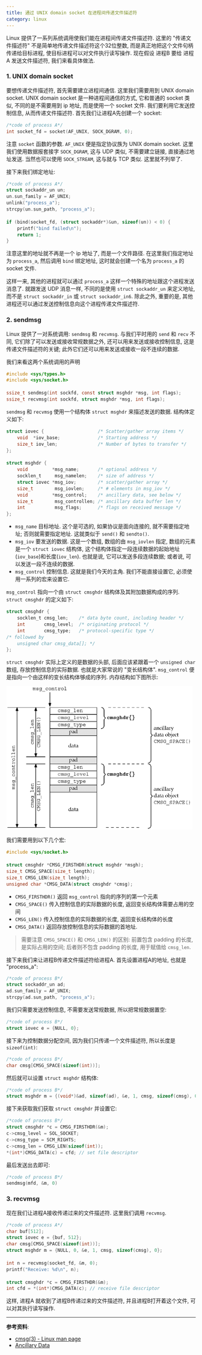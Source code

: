 ```yaml
---
title: 通过 UNIX domain socket 在进程间传递文件描述符
category: linux
---
```

Linux 提供了一系列系统调用使我们能在进程间传递文件描述符. 这里的 "传递文件描述符" 不是简单地传递文件描述符这个32位整数, 而是真正地把这个文件句柄传递给目标进程, 使目标进程可以对文件执行读写操作. 现在假设 进程B 要给 进程A 发送文件描述符, 我们来看具体做法.

### 1. UNIX domain socket
要想传递文件描述符, 首先需要建立进程间通信. 这里我们需要用到 UNIX domain socket. UNIX domain socket 是一种进程间通信的方式, 它和普通的 socket 类似, 不同的是不需要用到 ip 地址, 而是使用一个 socket 文件. 我们要利用它发送控制信息, 从而传递文件描述符. 首先我们让进程A先创建一个 socket:

```c
/*code of process A*/
int socket_fd = socket(AF_UNIX, SOCK_DGRAM, 0);
```
注意 `socket` 函数的参数. `AF_UNIX` 便是指定协议族为 UNIX domain socket. 这里我们使用数据报套接字 `SOCK_DGRAM`, 这与 UDP 类似, 不需要建立链接, 直接通过地址发送. 当然也可以使用 `SOCK_STREAM`, 这与就与 TCP 类似. 这里就不列举了.

接下来我们绑定地址:

```c
/*code of process A*/
struct sockaddr_un un;
un.sun_family = AF_UNIX;
unlink("process_a");
strcpy(un.sun_path, "process_a");

if (bind(socket_fd, (struct sockaddr*)&un, sizeof(un)) < 0) {
    printf("bind failed\n");
    return 1;
}
```

注意这里的地址就不再是一个 ip 地址了, 而是一个文件路径. 在这里我们指定地址为 `process_a`, 然后调用 `bind` 绑定地址, 这时就会创建一个名为 `process_a` 的 socket 文件.

这样一来, 其他的进程就可以通过 `process_a` 这样一个特殊的地址跟这个进程发送消息了. 就跟发送 UDP 消息一样, 不同的是使用 `struct sockaddr_un` 来定义地址, 而不是 `struct sockaddr_in` 或 `struct sockaddr_in6`. 除此之外, 重要的是, 其他进程还可以通过发送控制信息向这个进程传递文件描述符.

### 2. sendmsg
Linux 提供了一对系统调用: `sendmsg` 和 `recvmsg`. 与我们平时用的 `send` 和 `recv` 不同, 它们除了可以发送或接收常规数据之外, 还可以用来发送或接收控制信息, 这是传递文件描述符的关键; 此外它们还可以用来发送或接收一段不连续的数据.

我们来看这两个系统调用的声明

```c
#include <sys/types.h>
#include <sys/socket.h>

ssize_t sendmsg(int sockfd, const struct msghdr *msg, int flags);
ssize_t recvmsg(int sockfd, struct msghdr *msg, int flags);
```

`sendmsg` 和 `recvmsg` 使用一个结构体 `struct msghdr` 来描述发送的数据. 结构体定义如下:

```c
struct iovec {                    /* Scatter/gather array items */
    void  *iov_base;              /* Starting address */
    size_t iov_len;               /* Number of bytes to transfer */
};

struct msghdr {
    void         *msg_name;       /* optional address */
    socklen_t     msg_namelen;    /* size of address */
    struct iovec *msg_iov;        /* scatter/gather array */
    size_t        msg_iovlen;     /* # elements in msg_iov */
    void         *msg_control;    /* ancillary data, see below */
    size_t        msg_controllen; /* ancillary data buffer len */
    int           msg_flags;      /* flags on received message */
};
```

- `msg_name` 目标地址. 这个是可选的, 如果协议是面向连接的, 就不需要指定地址; 否则就需要指定地址. 这就类似于 `send()` 和 `sendto()`.
- `msg_iov` 要发送的数据. 这是一个数组, 数组的由 `msg_iovlen` 指定, 数组的元素是一个 `struct iovec` 结构体, 这个结构体指定一段连续数据的起始地址(`iov_base`)和长度(`iov_len`). 也就是说, 它可以发送多段连续数据; 或者说, 可以发送一段不连续的数据.
- `msg_control` 控制信息. 这就是我们今天的主角. 我们不能直接设置它, 必须使用一系列的宏来设置它.

`msg_control` 指向一个由 `struct cmsghdr` 结构体及其附加数据构成的序列. `struct cmsghdr` 的定义如下:

```c
struct cmsghdr {
    socklen_t cmsg_len;    /* data byte count, including header */
    int       cmsg_level;  /* originating protocol */
    int       cmsg_type;   /* protocol-specific type */
/* followed by
    unsigned char cmsg_data[]; */
};
```

`struct cmsghdr` 实际上定义的是数据的头部, 后面应该紧跟着一个 `unsigned char` 数组, 存放控制信息的实际数据. 也就是大家常说的 "变长结构体". `msg_control` 便是指向一个由这样的变长结构体够成的序列. 内存结构如下图所示:

![control data](/assets/images/pass-fd-over-domain-socket_1.gif)

我们需要用到以下几个宏:

```c
#include <sys/socket.h>

struct cmsghdr *CMSG_FIRSTHDR(struct msghdr *msgh);
size_t CMSG_SPACE(size_t length);
size_t CMSG_LEN(size_t length);
unsigned char *CMSG_DATA(struct cmsghdr *cmsg);
```

- `CMSG_FIRSTHDR()` 返回 `msg_control` 指向的序列的第一个元素
- `CMSG_SPACE()` 传入控制信息的实际数据的长度, 返回变长结构体需要占用的空间
- `CMSG_LEN()` 传入控制信息的实际数据的长度, 返回变长结构体的长度
- `CMSG_DATA()` 返回存放控制信息的实际数据的首地址.

> 需要注意 `CMSG_SPACE()` 和 `CMSG_LEN()` 的区别: 前置包含 padding 的长度, 是实际占用的空间; 后者则不包含 padding 的长度, 用于赋值给 `cmsg_len`.

接下来我们来让进程B传递文件描述符给进程A. 首先设置进程A的地址, 也就是 "process_a":

```c
/*code of process B*/
struct sockaddr_un ad;
ad.sun_family = AF_UNIX;
strcpy(ad.sun_path, "process_a");
```

我们只需要发送控制信息, 不需要发送常规数据, 所以把常规数据置空:

```c
/*code of process B*/
struct iovec e = {NULL, 0};
```

接下来为控制数据分配空间, 因为我们只传递一个文件描述符, 所以长度是 `sizeof(int)`:

```c
/*code of process B*/
char cmsg[CMSG_SPACE(sizeof(int))];
```

然后就可以设置 `struct msghdr` 结构体:

```c
/*code of process B*/
struct msghdr m = {(void*)&ad, sizeof(ad), &e, 1, cmsg, sizeof(cmsg), 0};
```

接下来获取我们获取 `struct cmsghdr` 并设置它:

```c
/*code of process B*/
struct cmsghdr *c = CMSG_FIRSTHDR(&m);
c->cmsg_level = SOL_SOCKET;
c->cmsg_type = SCM_RIGHTS;
c->cmsg_len = CMSG_LEN(sizeof(int));
*(int*)CMSG_DATA(c) = cfd; // set file descriptor
```

最后发送出去即可:

```c
/*code of process B*/
sendmsg(mfd, &m, 0)
```

### 3. recvmsg
现在我们让进程A接收传递过来的文件描述符. 这里我们调用 `recvmsg`.

```c
/*code of process A*/
char buf[512];
struct iovec e = {buf, 512};
char cmsg[CMSG_SPACE(sizeof(int))];
struct msghdr m = {NULL, 0, &e, 1, cmsg, sizeof(cmsg), 0};

int n = recvmsg(socket_fd, &m, 0);
printf("Receive: %d\n", n);

struct cmsghdr *c = CMSG_FIRSTHDR(&m);
int cfd = *(int*)CMSG_DATA(c); // receive file descriptor
```

这样, 进程A 就收到了进程B传递过来的文件描述符, 并且进程B打开着这个文件, 可以对其执行读写操作.

***
**参考资料**:
- [cmsg(3) - Linux man page](https://linux.die.net/man/3/cmsg)
- [Ancillary Data](http://www.masterraghu.com/subjects/np/introduction/unix_network_programming_v1.3/ch14lev1sec6.html)
